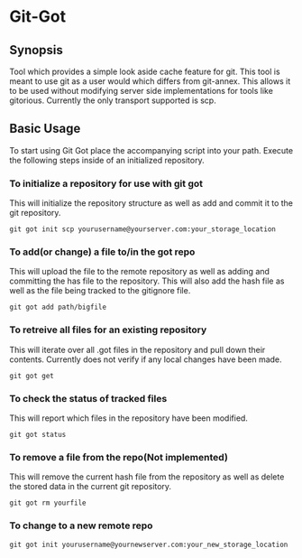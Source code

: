 # Git-Got
## Synopsis
Tool which provides a simple look aside cache feature for git.  This tool is
meant to use git as a user would which differs from git-annex.  This allows
it to be used without modifying server side implementations for tools like
gitorious.  Currently the only transport supported is scp.

## Basic Usage
To start using Git Got place the accompanying script into your path.  Execute
the following steps inside of an initialized repository.

### To initialize a repository for use with git got
This will initialize the repository structure as well as add and commit
it to the git repository.

    git got init scp yourusername@yourserver.com:your_storage_location

### To add(or change) a file to/in the got repo
This will upload the file to the remote repository as well as adding and
committing the has file to the repository.  This will also add the hash file as
well as the file being tracked to the gitignore file.

    git got add path/bigfile

### To retreive all files for an existing repository
This will iterate over all .got files in the repository and pull down their contents.
Currently does not verify if any local changes have been made.

    git got get

### To check the status of tracked files
This will report which files in the repository have been modified.

    git got status

### To remove a file from the repo(Not implemented)
This will remove the current hash file from the repository as well as delete the
stored data in the current git repository.

    git got rm yourfile

### To change to a new remote repo
    git got init yourusername@yournewserver.com:your_new_storage_location
